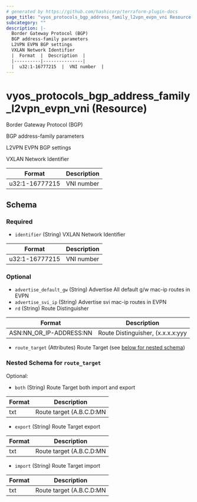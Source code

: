 ```yaml
---
# generated by https://github.com/hashicorp/terraform-plugin-docs
page_title: "vyos_protocols_bgp_address_family_l2vpn_evpn_vni Resource - vyos"
subcategory: ""
description: |-
  Border Gateway Protocol (BGP)
  BGP address-family parameters
  L2VPN EVPN BGP settings
  VXLAN Network Identifier
  |  Format  |  Description  |
  |----------|---------------|
  |  u32:1-16777215  |  VNI number  |
---
```


# vyos_protocols_bgp_address_family_l2vpn_evpn_vni (Resource)

Border Gateway Protocol (BGP)

BGP address-family parameters

L2VPN EVPN BGP settings

VXLAN Network Identifier

|  Format  |  Description  |
|----------|---------------|
|  u32:1-16777215  |  VNI number  |



<!-- schema generated by tfplugindocs -->
## Schema

### Required

- `identifier` (String) VXLAN Network Identifier

|  Format  |  Description  |
|----------|---------------|
|  u32:1-16777215  |  VNI number  |

### Optional

- `advertise_default_gw` (String) Advertise All default g/w mac-ip routes in EVPN
- `advertise_svi_ip` (String) Advertise svi mac-ip routes in EVPN
- `rd` (String) Route Distinguisher

|  Format  |  Description  |
|----------|---------------|
|  ASN:NN_OR_IP-ADDRESS:NN  |  Route Distinguisher, (x.x.x.x:yyy|xxxx:yyyy)  |
- `route_target` (Attributes) Route Target (see [below for nested schema](#nestedatt--route_target))

<a id="nestedatt--route_target"></a>
### Nested Schema for `route_target`

Optional:

- `both` (String) Route Target both import and export

|  Format  |  Description  |
|----------|---------------|
|  txt  |  Route target (A.B.C.D:MN|EF:OPQR|GHJK:MN)  |
- `export` (String) Route Target export

|  Format  |  Description  |
|----------|---------------|
|  txt  |  Route target (A.B.C.D:MN|EF:OPQR|GHJK:MN)  |
- `import` (String) Route Target import

|  Format  |  Description  |
|----------|---------------|
|  txt  |  Route target (A.B.C.D:MN|EF:OPQR|GHJK:MN)  |
